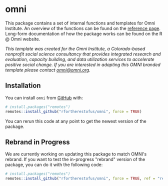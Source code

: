 
# omni

This package contains a set of internal functions and templates for Omni
Institute. An overview of the functions can be found on the [reference
page](reference/). Long-form documentation of how the package works can be found
on the R @ Omni website.

*This template was created for the Omni Institute, a Colorado-based
nonprofit social science consultancy that provides integrated research
and evaluation, capacity building, and data utilization services to
accelerate positive social change. If you are interested in adapting
this OMNI branded template please contact <omni@omni.org>.*

## Installation

You can install `omni` from [GitHub](https://github.com/) with:

``` r
# install.packages("remotes")
remotes::install_github("rfortherestofus/omni", force = TRUE)
```

You can rerun this code at any point to get the newest version of the
package.

## Rebrand in Progress

We are currently working on updating this package to match OMNI's rebrand. If
you want to test the in-progress "rebrand" version of the package, you can do it
with the following code:

``` r
# install.packages("remotes")
remotes::install_github("rfortherestofus/omni", force = TRUE, ref = "rebrand")
```
